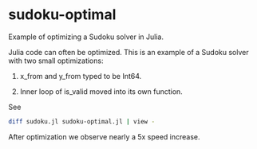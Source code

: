 sudoku-optimal
==============

Example of optimizing a Sudoku solver in Julia.

Julia code can often be optimized.  This is an example of a 
Sudoku solver with two small optimizations:

1.  x_from and y_from typed to be Int64.

2.  Inner loop of is_valid moved into its own function.

See

```bash
diff sudoku.jl sudoku-optimal.jl | view -
```

After optimization we observe nearly a 5x speed increase.
